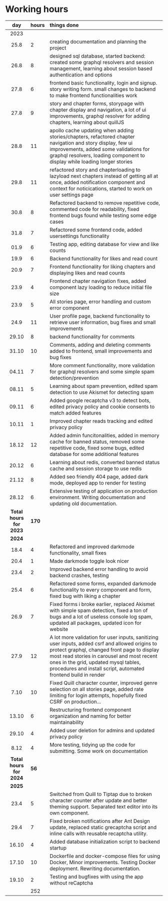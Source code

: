 # Working hours

|  day  | hours | things done  |
| :----:|:-----| :-----|
|2023|
| 25.8  | 2    | creating documentation and planning the project |
| 26.8  | 8    | designed sql database, started backend: created some graphql resolvers and session management, learning about session based authentication and options|
| 27.8 |   6 |    frontend basic functionality, login and signup. story writing form. small changes to backend to make frontend functionalities work
| 27.8 |   9 | story and chapter forms, storypage with chapter display and navigation, a lot of ui improvements, graphql resolver for adding chapters, learning about quillJS
| 28.8 | 11  | apollo cache updating when adding stories/chapters, refactored chapter navigation and story display, few ui improvements, added some validations for graphql resolvers, loading component to display while loading longer stories
| 29.8 | 11 | refactored story and chapterloading to lazyload next chapters instead of getting all at once, added notification component and context for noticications, started to work on user settings page|
| 30.8 | 8 | Refactored backend to remove repetitive code, commented code for readability, fixed frontend bugs found while testing some edge cases
| 31.8 | 7  | Refactored some frontend code, added usersettings functionality|
|   01.9 | 6     | Testing app, editing database for view and like counts
|   19.9 | 6     | Backend functionality for likes and read count
|   20.9 |  7     | Frontend functionality for liking chapters and displaying likes and read counts
|   23.9 |  4  | Frontend chapter navigation fixes, added component lazy loading to reduce initial file size
|   23.9 |  5    | All stories page, error handling and custom error component
|  24.9  |   11   | User profile page, backend functionality to retrieve user information, bug fixes and small improvements
| 29.10 | 8 | backend functionality for comments
| 31.10 | 10 | Comments, adding and deleting comments added to frontend, small improvements and bug fixes 
| 04.11 | 7 | More comment functionality, more validation for graphql resolvers and some simple spam detection/prevention
| 08.11 | 5 | Learning about spam prevention, edited spam detection to use Akismet for detecting spam
| 09.11 | 6 | Added google recaptcha v3 to detect bots, edited privacy policy and cookie consents to match added features
| 10.11 | 1 | Improved chapter reads tracking and edited privacy policy
|18.12| 12 | Added admin funcitonalities, added in memory cache for banned status, removed some repetitive code, fixed some bugs, edited database for some additional features
|20.12| 6 | Learning about redis, converted banned status cache and session storage to use redis
|21.12| 8 | Added seo friendly 404 page, added dark mode, deployed app to render for testing 
|28.12| 6 | Extensive testing of application on production environment. Writing documentation and updating old documentation.
| **Total hours for 2023** | **170** |  |
| **2024** |  |  |
|18.4 | 4 | Refactored and improved darkmode functionality, small fixes
|20.4 | 1 | Made darkmode toggle look nicer
|23.4 | 2 | Improved backend error handling to avoid backend crashes, testing
|25.4 | 6 | Refactored some forms, expanded darkmode functionality to every component and form, fixed bug with liking a chapter
|26.9| 7 | Fixed forms i broke earlier, replaced Akismet with simple spam detection, fixed a ton of bugs and a lot of useless console log spam, updated all packages, updated icon for website
|27.9| 12 | A lot more validation for user inputs, sanitizing user inputs, added csrf and allowed origins to protect graphql, changed front page to display most read stories in carousel and most recent ones in the grid, updated mysql tables, procedures and install script, automated frontend build in render
|7.10 | 10 | Fixed Quill character counter, improved genre selection on all stories page, added rate limiting for login attempts, hopefully fixed CSRF on production...
|13.10 | 6 | Restructuring frontend component organization and naming for better maintainability
|29.10 | 4 | Added user deletion for admins and updated privacy policy
|8.12| 4 | More testing, tidying up the code for submitting. Some work on documentation
| **Total hours for 2024** | **56** |  |
| **2025** |  |  |
|23.4| 5 | Switched from Quill to Tiptap due to broken character counter after update and better theming support. Separated text editor into its own component.
|29.4| 7 | Fixed broken notifications after Ant Design update, replaced static grecaptcha script and inline calls with reusable recaptcha utility.
|16.10| 4 | Added database initialization script to backend startup
|17.10| 10 | Dockerfile and docker-compose files for using Docker, Minor improvements. Testing Docker deployment. Rewriting documentation.
|19.10| 2 | Testing and bugfixes with using the app without reCaptcha
|    | 252    | 